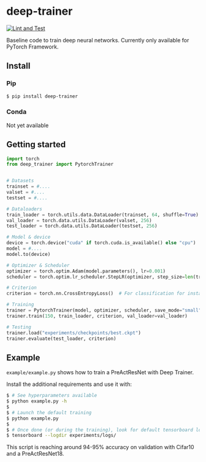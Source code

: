 # deep-trainer

[![Lint and Test](https://github.com/raphaelreme/deep-trainer/actions/workflows/tests.yml/badge.svg)](https://github.com/raphaelreme/deep-trainer/actions/workflows/tests.yml)

Baseline code to train deep neural networks.
Currently only available for PyTorch Framework.


## Install

### Pip

```bash
$ pip install deep-trainer
```

### Conda

Not yet available


## Getting started

```python
import torch
from deep_trainer import PytorchTrainer


# Datasets
trainset = #....
valset = #....
testset = #....

# Dataloaders
train_loader = torch.utils.data.DataLoader(trainset, 64, shuffle=True)
val_loader = torch.data.utils.DataLoader(valset, 256)
test_loader = torch.data.utils.DataLoader(testset, 256)

# Model & device
device = torch.device("cuda" if torch.cuda.is_available() else "cpu")
model = #....
model.to(device)

# Optimizer & Scheduler
optimizer = torch.optim.Adam(model.parameters(), lr=0.001)
scheduler = torch.optim.lr_scheduler.StepLR(optimizer, step_size=len(trainset) * 50, 0.1)  # Decay by 10 every 50 epochs

# Criterion
criterion = torch.nn.CrossEntropyLoss()  # For classification for instance

# Training
trainer = PytorchTrainer(model, optimizer, scheduler, save_mode="small", device=device)
trainer.train(150, train_loader, criterion, val_loader=val_loader)

# Testing
trainer.load("experiments/checkpoints/best.ckpt")
trainer.evaluate(test_loader, criterion)
```


## Example

`example/example.py` shows how to train a PreActResNet with Deep Trainer.

Install the additional requirements and use it with:

```bash
$ # See hyperparameters available
$ python example.py -h
$
$ # Launch the default training
$ python example.py
$
$ # Once done (or during the training), look for default tensorboard logs
$ tensorboard --logdir experiments/logs/
```

This script is reaching around 94-95% accuracy on validation with Cifar10 and a PreActResNet18.
